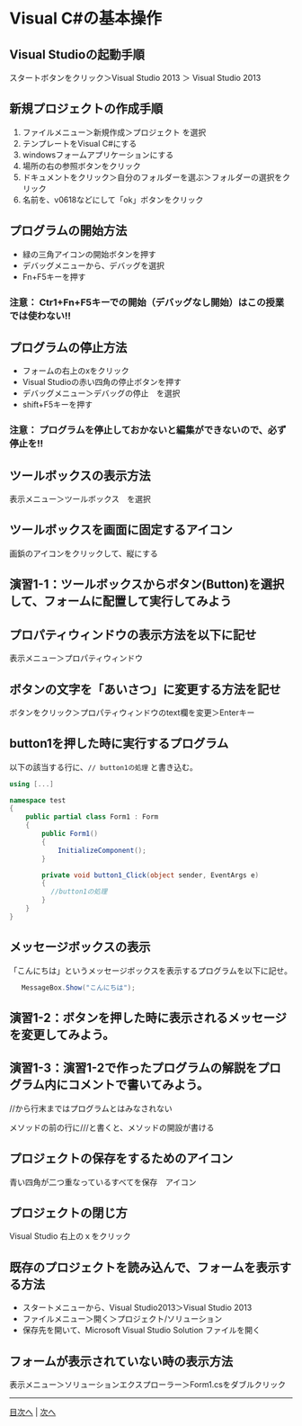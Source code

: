 # Visual C#の基本操作
## Visual Studioの起動手順
スタートボタンをクリック＞Visual Studio 2013 ＞ Visual Studio 2013


## 新規プロジェクトの作成手順
1. ファイルメニュー＞新規作成＞プロジェクト を選択	
2. テンプレートをVisual C#にする
3. windowsフォームアプリケーションにする 
4. 場所の右の参照ボタンをクリック
5. ドキュメントをクリック＞自分のフォルダーを選ぶ＞フォルダーの選択をクリック
6. 名前を、v0618などにして「ok」ボタンをクリック

## プログラムの開始方法
- 緑の三角アイコンの開始ボタンを押す
- デバッグメニューから、デバッグを選択
- Fn+F5キーを押す

### 注意： Ctr1+Fn+F5キーでの開始（デバッグなし開始）はこの授業では使わない!!

## プログラムの停止方法
- フォームの右上のxをクリック
- Visual Studioの赤い四角の停止ボタンを押す
- デバッグメニュー＞デバッグの停止　を選択
- shift+F5キーを押す

### 注意： プログラムを停止しておかないと編集ができないので、必ず停止を!!

## ツールボックスの表示方法
表示メニュー＞ツールボックス　を選択


## ツールボックスを画面に固定するアイコン
画鋲のアイコンをクリックして、縦にする


## 演習1-1：ツールボックスからボタン(Button)を選択して、フォームに配置して実行してみよう



## プロパティウィンドウの表示方法を以下に記せ
表示メニュー＞プロパティウィンドウ


## ボタンの文字を「あいさつ」に変更する方法を記せ
ボタンをクリック＞プロパティウィンドウのtext欄を変更＞Enterキー


## button1を押した時に実行するプログラム
以下の該当する行に、`// button1の処理` と書き込む。

```cs
using [...]

namespace test
{
    public partial class Form1 : Form
    {
        public Form1()
        {
            InitializeComponent();
        }

        private void button1_Click(object sender, EventArgs e)
        {
　　　　　  //button1の処理
        }
    }
}
```

## メッセージボックスの表示
「こんにちは」というメッセージボックスを表示するプログラムを以下に記せ。

```cs
   MessageBox.Show("こんにちは");
```

## 演習1-2：ボタンを押した時に表示されるメッセージを変更してみよう。



## 演習1-3：演習1-2で作ったプログラムの解説をプログラム内にコメントで書いてみよう。

//から行末まではプログラムとはみなされない

メソッドの前の行に///と書くと、メソッドの開設が書ける

## プロジェクトの保存をするためのアイコン

青い四角が二つ重なっているすべてを保存　アイコン


## プロジェクトの閉じ方

Visual Studio 右上のｘをクリック

## 既存のプロジェクトを読み込んで、フォームを表示する方法
- スタートメニューから、Visual Studio2013＞Visual Studio 2013
- ファイルメニュー＞開く＞プロジェクト/ソリューション
- 保存先を開いて、Microsoft Visual Studio Solution ファイルを開く

## フォームが表示されていない時の表示方法
 表示メニュー＞ソリューションエクスプローラー＞Form1.csをダブルクリック


---

[目次へ](README.md#%E7%9B%AE%E6%AC%A1) | [次へ](README.md#%E3%83%97%E3%83%AD%E3%82%B0%E3%83%A9%E3%83%9F%E3%83%B3%E3%82%B0%E3%81%AE%E8%82%9D)
